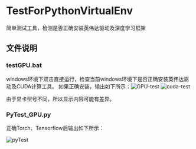 # TestForPythonVirtualEnv
简单测试工具，检测是否正确安装英伟达驱动及深度学习框架
## 文件说明 ##
### testGPU.bat ###
windows环境下双击直接运行，检查当前windows环境下是否正确安装英伟达驱动及CUDA计算工具。
如果正确安装，输出如下所示：![GPU-test](https://user-images.githubusercontent.com/33210252/140044219-072a4e6d-1018-491a-957d-be2638f44795.JPG)
![cuda-test](https://user-images.githubusercontent.com/33210252/140044232-3a139379-3a35-48d4-be98-b2908fe82136.JPG)

由于显卡型号不同，所以显示内容可能有差异。
### PyTest_GPU.py ###
正确Torch、Tensorflow后输出如下所示：

![pyTest](https://user-images.githubusercontent.com/33210252/140045430-85c25ec0-1dd8-4682-b8db-e734868d714d.JPG)

